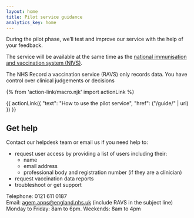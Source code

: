 ```yaml
---
layout: home
title: Pilot service guidance
analytics_key: home
---
```


During the pilot phase, we’ll test and improve our service with the help of your feedback.

The service will be available at the same time as the [national immunisation and vaccination system (NIVS)](https://www.ardengemcsu.nhs.uk/services/business-intelligence/nivs/).

The NHS Record a vaccination service (RAVS) only records data. You have control over clinical judgements or decisions

{% from 'action-link/macro.njk' import actionLink %}

{{ actionLink({
  "text": "How to use the pilot service",
  "href": ("/guide/" | url)
}) }}


## Get help

Contact our helpdesk team or email us if you need help to:

* request user access by providing a list of users including their:
  * name
  * email address
  * professional body and registration number (if they are a clinician)
* request vaccination data reports
* troubleshoot or get support

Telephone: 0121 611 0187<br>
Email: [agem.apps@england.nhs.uk](mailto:agem.apps@england.nhs.uk) (include RAVS in the subject line)<br>
Monday to Friday: 8am to 6pm. Weekends: 8am to 4pm

